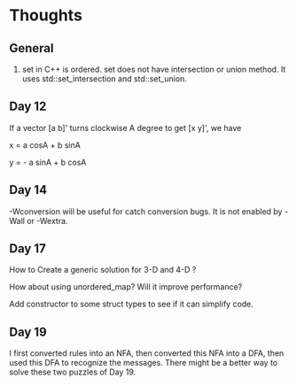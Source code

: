 Thoughts
========

General
-------

1. set in C++ is ordered. set does not have intersection or union method.
   It uses std::set\_intersection and std::set\_union.


Day 12
------

If a vector [a b]' turns clockwise A degree to get [x y]', we have

x = a cosA + b sinA

y = - a sinA + b cosA


Day 14
------

-Wconversion will be useful for catch conversion bugs.
It is not enabled by -Wall or -Wextra.


Day 17
------

How to Create a generic solution for 3-D and 4-D ?

How about using unordered_map? Will it improve performance?

Add constructor to some struct types to see if it can simplify code.


Day 19
------

I first converted rules into an NFA, then converted this NFA into a DFA,
then used this DFA to recognize the messages. There might be a better way to
solve these two puzzles of Day 19.
